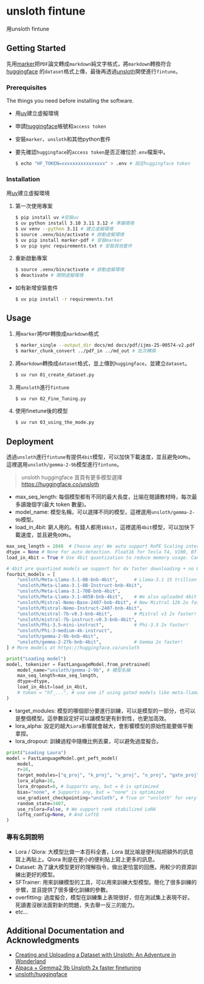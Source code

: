 # unsloth fintune

用unsloth fintune 

## Getting Started

先用[marker](https://github.com/VikParuchuri/marker)把`PDF`論文轉成`markdown`純文字格式，將`markdown`轉換符合[huggingface](https://huggingface.co/) 的`dataset`格式上傳，最後再透過[unsloth](https://github.com/unslothai/unsloth)開使進行`fintune`。

### Prerequisites

The things you need before installing the software.

* 用[uv](https://github.com/astral-sh/uv)建立虛擬環境
* 申請[huggingface](https://huggingface.co/)帳號和`access token`
* 安裝`marker`、`unsloth`和其他python套件
* 要先確認`huggingface`的`access token`是否正確位於`.env`檔案中。

    ```bash
    $ echo "HF_TOKEN=xxxxxxxxxxxxxxxx" > .env # 設定huggingface token
    ``` 


### Installation

用[uv](https://github.com/astral-sh/uv)建立虛擬環境

1. 第一次使用專案

    ```bash
    $ pip install uv #安裝uv
    $ uv python install 3.10 3.11 3.12 # 準備環境
    $ uv venv --python 3.11 # 建立虛擬環境
    $ source .venv/bin/activate # 啟動虛擬環境 
    $ uv pip install marker-pdf # 安裝marker
    $ uv pip sync requirements.txt # 安裝其他套件
    ```

2. 重新啟動專案

    ```bash
    $ source .venv/bin/activate # 啟動虛擬環境
    $ deactivate # 關閉虛擬環境
    ```

- 如有新增安裝套件

    ```bash
    $ uv pip install -r requirements.txt
    ```

## Usage

1. 用`marker`將`PDF`轉換成`markdown`格式

    ```bash
    $ marker_single --output_dir docs/md docs/pdf/ijms-25-00574-v2.pdf # 專換單一檔案
    $ marker_chunk_convert ../pdf_in ../md_out # 批次轉換
    ```

2. 將`markdown`轉換成`dataset`格式，並上傳到`huggingface`，並建立`dataset`。

    ```bash
    $ uv run 01_create_dataset.py
    ```

3. 用`unsloth`進行`fintune`

    ```bash
    $ uv run 02_Fine_Tuning.py
    ```

4. 使用finetune後的模型

    ```bash
    $ uv run 03_using_the_mode.py
    ```

## Deployment

透過`unsloth`進行`fintune`有提供`4bit`模型，可以加快下載速度，並且避免`OOMs`。
這裡選用`unsloth/gemma-2-9b`模型進行`fintune`。
> unsloth huggingface 首頁有更多模型選擇 https://huggingface.co/unsloth

* max_seq_length: 每個模型都有不同的最大長度，比喻在閱讀教材時，每次最多讀幾個字(最大 token 數量)。
* model_name: 模型名稱，可以選擇不同的模型，這裡選用`unsloth/gemma-2-9b`模型。
* load_in_4bit: 窮人用的。有錢人都用`16bit`，這裡選用`4bit`模型，可以加快下載速度，並且避免`OOMs`。

```python
max_seq_length = 2048  # Choose any! We auto support RoPE Scaling internally! # 
dtype = None # None for auto detection. Float16 for Tesla T4, V100, Bfloat16 for Ampere+
load_in_4bit = True # Use 4bit quantization to reduce memory usage. Can be False. 

# 4bit pre quantized models we support for 4x faster downloading + no OOMs.
fourbit_models = [
    "unsloth/Meta-Llama-3.1-8B-bnb-4bit",      # Llama-3.1 15 trillion tokens model 2x faster!
    "unsloth/Meta-Llama-3.1-8B-Instruct-bnb-4bit",
    "unsloth/Meta-Llama-3.1-70B-bnb-4bit",
    "unsloth/Meta-Llama-3.1-405B-bnb-4bit",    # We also uploaded 4bit for 405b!
    "unsloth/Mistral-Nemo-Base-2407-bnb-4bit", # New Mistral 12b 2x faster!
    "unsloth/Mistral-Nemo-Instruct-2407-bnb-4bit",
    "unsloth/mistral-7b-v0.3-bnb-4bit",        # Mistral v3 2x faster!
    "unsloth/mistral-7b-instruct-v0.3-bnb-4bit",
    "unsloth/Phi-3.5-mini-instruct",           # Phi-3.5 2x faster!
    "unsloth/Phi-3-medium-4k-instruct",
    "unsloth/gemma-2-9b-bnb-4bit",
    "unsloth/gemma-2-27b-bnb-4bit",            # Gemma 2x faster!
] # More models at https://huggingface.co/unsloth

print("Loading model")
model, tokenizer = FastLanguageModel.from_pretrained(
    model_name="unsloth/gemma-2-9b", # 模型名稱
    max_seq_length=max_seq_length,
    dtype=dtype,
    load_in_4bit=load_in_4bit,
    # token = "hf_...", # use one if using gated models like meta-llama/Llama-2-7b-hf
)
```

* target_modules: 模型的哪個部分要進行訓練，可以是模型的一部分，也可以是整個模型。這參數設定好可以讓模型更有針對性，也更加高效。
* lora_alpha: 設定的越大`Lora`影響就會越大，會影響模型的原始性能要做平衡拿捏。
* lora_dropout: 訓練過程中隨機比例丟棄，可以避免過度擬合。
```python
print("Loading Laura")
model = FastLanguageModel.get_peft_model(
    model,
    r=16,
    target_modules=["q_proj", "k_proj", "v_proj", "o_proj", "gate_proj", "up_proj", "down_proj"],
    lora_alpha=16,
    lora_dropout=0, # Supports any, but = 0 is optimized
    bias="none", # Supports any, but = "none" is optimized
    use_gradient_checkpointing="unsloth", # True or "unsloth" for very long context
    random_state=3407,
    use_rslora=False, # We support rank stabilized LoRA
    loftq_config=None, # And LoftQ
)
```


### 專有名詞說明

* Lora / Qlora: 大模型比做一本百科全書，Lora 就比喻是便利貼把額外的訊息寫上再貼上。Qlora 則是在更小的便利貼上寫上更多的訊息。
* Dataset: 為了讓大模型更好的理解指令，做出更恰當的回應。用較少的資源訓練出更好的模型。
* SFTrainer: 用來訓練模型的工具，可以用來訓練大型模型。簡化了很多訓練的步驟，並且提供了很多優化訓練的參數。
* overfitting: 過度擬合，模型在訓練集上表現很好，但在測試集上表現不好。死讀書沒辦法面對新的問題，失去舉一反三的能力。
* etc...


## Additional Documentation and Acknowledgments

* [Creating and Uploading a Dataset with Unsloth: An Adventure in Wonderland](https://huggingface.co/blog/dimentox/unsloth-mistral-training)
* [Alpaca + Gemma2 9b Unsloth 2x faster finetuning](https://colab.research.google.com/drive/1vIrqH5uYDQwsJ4-OO3DErvuv4pBgVwk4?usp=sharing#scrollTo=95_Nn-89DhsL)
* [unsloth/huggingface](https://huggingface.co/unsloth)